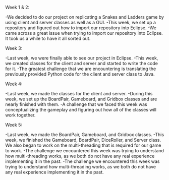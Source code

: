 Week 1 & 2:

-We decided to do our project on replicating a Snakes and Ladders game by using client and server classes as well as a GUI. 
-This week, we set up a repository and figured out how to import our repository into Eclipse.
-We came across a great issue when trying to import our repository into Eclipse. It took us a while to have it all sorted out.

Week 3:

-Last week, we were finally able to see our project in Eclipse.
-This week, we created classes for the client and server and started to write the code for it.
-The greatest challenge that we are encountering is translating the previously provided Python code for the client and server class to Java. 

Week 4:

-Last week, we made the classes for the client and server.
-During this week, we set up the BoardPair, Gameboard, and Gridbox classes and are nearly finished with them.
-A challenge that we faced this week was conceptualizing the gameplay and figuring out how all of the classes will work together. 

Week 5:

-Last week, we made the BoardPair, Gameboard, and Gridbox classes.
-This week, we finished the Gameboard, BoardPair, DiceRoller, and Server class. We also began to work on the multi-threading that is required for our game to work. 
-The challenge we encountered this week was trying to understand how multi-threading works, as we both do not have any real experience implementing it in the past.
-The challenge we encountered this week was trying to understand how multi-threading works, as we both do not have any real experience implementing it in the past.
